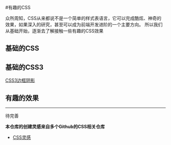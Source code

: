 #有趣的CSS

众所周知，CSS从来都说不是一个简单的样式表语言，它可以完成酷炫、神奇的效果，如果深入的研究，甚至可以成为前端开发进阶的一个主要方向。
所以我们从基础开始，逐渐去了解接触一些有趣的CSS效果


## 基础的CSS

## 基础的CSS3
[CSS3边框阴影](https://webbj97.github.io/Interesting-CSS/CSS3/shadow/index.html)
## 有趣的效果

---
待完善

**本仓库的创建灵感来自多个Github的CSS相关仓库**
* [CSS灵感](https://github.com/chokcoco/CSS-Inspiration)